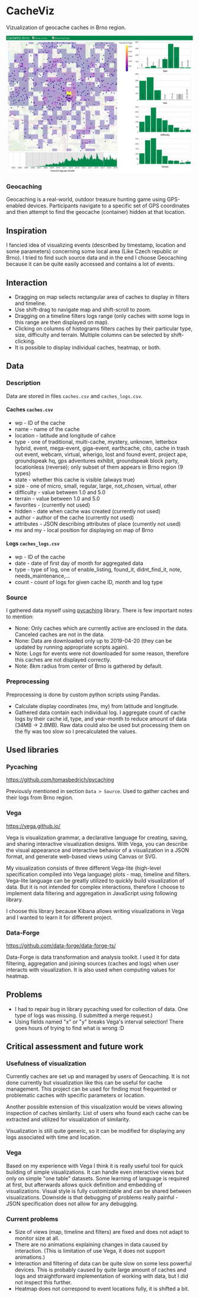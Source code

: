 # CacheViz

Vizualization of geocache caches in Brno region.

![Screenshot of CacheViz application](images/screen.jpg)

### Geocaching

Geocaching is a real-world, outdoor treasure hunting game using GPS-enabled devices. Participants navigate to a specific set of GPS coordinates and then attempt to find the geocache (container) hidden at that location.

## Inspiration

I fancied idea of visualizing events (described by timestamp, location and some parameters) concerning some local area (Like Czech republic or Brno). I tried to find such source data and in the end I choose Geocaching because it can be quite easily accessed and contains a lot of events.

## Interaction

- Dragging on map selects rectangular area of caches to display in filters and timeline.
- Use shift-drag to navigate map and shift-scroll to zoom.
- Dragging on a timeline filters logs range (only caches with some logs in this range are then displayed on map).
- Clicking on columns of histograms filters caches by their particular type, size, difficulty and terrain. Multiple columns can be selected by shift-clicking.
- It is possible to display individual caches, heatmap, or both.

## Data

### Description

Data are stored in files `caches.csv` and `caches_logs.csv`.

#### Caches `caches.csv`

- wp - ID of the cache
- name - name of the cache
- location - latitude and longitude of cahce
- type - one of traditional, multi-cache, mystery, unknown, letterbox hybrid, event, mega-event, giga-event, earthcache, cito, cache in trash out event, webcam, virtual, wherigo, lost and found event, project ape, groundspeak hq, gps adventures exhibit, groundspeak block party, locationless (reverse); only subset of them appears in Brno region (9 types)
- state - whether this cache is visible (always true)
- size - one of micro, small, regular, large, not_chosen, virtual, other
- difficulty - value between 1.0 and 5.0
- terrain - value between 1.0 and 5.0
- favorites - (currently not used)
- hidden - date when cache was created (currently not used)
- author - author of the cache (currently not used)
- attributes - JSON describing attributes of place (currently not used)
- mx and my - local position for displaying on map of Brno

#### Logs `caches_logs.csv`

- wp - ID of the cache
- date - date of first day of month for aggregated data
- type - type of log, one of enable_listing, found_it, didnt_find_it, note, needs_maintenance,...
- count - count of logs for given cache ID, month and log type

### Source

I gathered data myself using [pycaching](https://github.com/tomasbedrich/pycaching) library. There is few important notes to mention:

- None: Only caches which are currently active are enclosed in the data. Canceled caches are not in the data.
- None: Data are downloaded only up to 2019-04-20 (they can be updated by running appropriate scripts again).
- Note: Logs for events were not downloaded for some reason, therefore this caches are not displayed correctly.
- Note: 8km radius from center of Brno is gathered by default.

### Preprocessing

Preprocessing is done by custom python scripts using Pandas.

- Calculate display coordinates (mx, my) from latitude and longitude.
- Gathered data contain each individual log. I aggregate count of cache logs by their cache id, type, and year-month to reduce amount of data (34MB -> 2.8MB). Raw data could also be used but processing them on the fly was too slow so I precalculated the values.

## Used libraries

### Pycaching

https://github.com/tomasbedrich/pycaching

Previously mentioned in section `Data > Source`. Used to gather caches and their logs from Brno region.

### Vega

https://vega.github.io/

Vega is visualization grammar, a declarative language for creating, saving, and sharing interactive visualization designs. With Vega, you can describe the visual appearance and interactive behavior of a visualization in a JSON format, and generate web-based views using Canvas or SVG.

My visualization consists of three different Vega-lite (high-level specification compiled into Vega language) plots - map, timeline and filters. Vega-lite language can be greatly utilized to quickly build visualization of data. But it is not intended for complex interactions, therefore I choose to implement data filtering and aggregation in JavaScript using following library.

I choose this library because Kibana allows writing visualizations in Vega and I wanted to learn it for different project.

### Data-Forge

https://github.com/data-forge/data-forge-ts/

Data-Forge is data transformation and analysis toolkit. I used it for data filtering, aggregation and joining sources (caches and logs) when user interacts with visualization. It is also used when computing values for heatmap.

## Problems

- I had to repair bug in library pycaching used for collection of data. One type of logs was missing. (I submitted a merge request.)
- Using fields named "x" or "y" breaks Vega's interval selection! There goes hours of trying to find what is wrong :D

## Critical assessment and future work

### Usefulness of visualization

Currently caches are set up and managed by users of Geocaching. It is not done currently but visualization like this can be useful for cache management. This project can be used for finding most frequented or problematic caches with specific parameters or location.

Another possible extension of this visualization would be views allowing inspection of caches similarity. List of users who found each cache can be extracted and utilized for visualization of similarity.

Visualization is still quite generic, so it can be modified for displaying any logs associated with time and location.

### Vega

Based on my experience with Vega I think it is really useful tool for quick building of simple visualizations. It can handle even interactive views but only on simple "one table" datasets. Some learning of language is required at first, but afterwards allows quick definition and embedding of visualizations. Visual style is fully customizable and can be shared between visualizations. Downside is that debugging of problems really painful - JSON specification does not allow for any debugging.

### Current problems

- Size of views (map, timeline and filters) are fixed and does not adapt to monitor size at all.
- There are no animations explaining changes in data caused by interaction. (This is limitation of use Vega, it does not support animations.)
- Interaction and filtering of data can be quite slow on some less powerful devices. This is probably caused by quite large amount of caches and logs and straightforward implementation of working with data, but I did not inspect this further.
- Heatmap does not correspond to event locations fully, it is shifted a bit.

